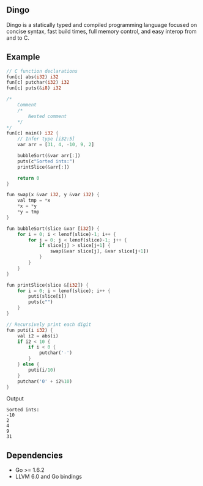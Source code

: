 ## Dingo

Dingo is a statically typed and compiled programming language focused on concise syntax, fast build times, full memory control, and easy interop from and to C. 

## Example
```rust
// C function declarations
fun[c] abs(i32) i32
fun[c] putchar(i32) i32
fun[c] puts(&i8) i32

/*
    Comment
    /*
        Nested comment
    */
*/
fun[c] main() i32 {
    // Infer type [i32:5]
    var arr = [31, 4, -10, 9, 2]

    bubbleSort(&var arr[:])
    puts(c"Sorted ints:")
    printSlice(&arr[:])

    return 0
}

fun swap(x &var i32, y &var i32) {
    val tmp = *x
    *x = *y
    *y = tmp
}

fun bubbleSort(slice &var [i32]) {
    for i = 0; i < lenof(slice)-1; i++ {
        for j = 0; j < lenof(slice)-1; j++ {
            if slice[j] > slice[j+1] {
                swap(&var slice[j], &var slice[j+1])
            }
        }
    }
}

fun printSlice(slice &[i32]) {
    for i = 0; i < lenof(slice); i++ {
        puti(slice[i])
        puts(c"")
    }
}

// Recursively print each digit
fun puti(i i32) {
    val i2 = abs(i)
    if i2 < 10 {
        if i < 0 {
            putchar('-')
        }
    } else {
        puti(i/10)
    }
    putchar('0' + i2%10)
}
```

Output
```
Sorted ints:
-10
2
4
9
31
```

## Dependencies
* Go >= 1.6.2
* LLVM 6.0 and Go bindings
